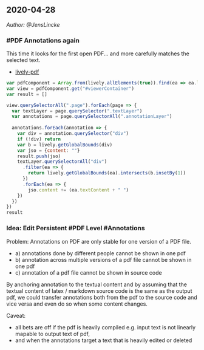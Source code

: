 ## 2020-04-28
*Author: @JensLincke*

### #PDF Annotations again

This time it looks for the first open PDF... and more carefully matches the selected text. 

- [lively-pdf](edit://src/components/widgets/lively-pdf.js)

```javascript
var pdfComponent = Array.from(lively.allElements(true)).find(ea => ea.localName == "lively-pdf")
var view = pdfComponent.get("#viewerContainer")
var result = []

view.querySelectorAll(".page").forEach(page => {
  var textLayer = page.querySelector(".textLayer")
  var annotations = page.querySelectorAll(".annotationLayer")
  
  annotations.forEach(annotation => {
    var div = annotation.querySelector("div")
    if (!div) return
    var b = lively.getGlobalBounds(div)
    var jso = {content: ""}
    result.push(jso)
    textLayer.querySelectorAll("div")
      .filter(ea => {
        return lively.getGlobalBounds(ea).intersects(b.insetBy(1))
      })
      .forEach(ea => {
        jso.content += (ea.textContent + " ")
    })    
  })  
})
result
```

### Idea: Edit Persistent #PDF Level #Annotations

Problem: Annotations on PDF are only stable for one version of a PDF file.

- a) annotations done by different people cannot be shown in one pdf
- b) annotation across multiple versions of a pdf file cannot be shown in one pdf
- c) annotation of a pdf file cannot be shown in source code

By anchoring annotation to the textual content and by assuming that the textual content of latex / markdown source code is the same as the output pdf, we could transfer annotations both from the pdf to the source code and vice versa and even do so when some content changes. 

Caveat: 
- all bets are off if the pdf is heavily compiled e.g. input text is not linearly mapable to output text of pdf,
- and when the annotations target a text that is heavily edited or deleted




